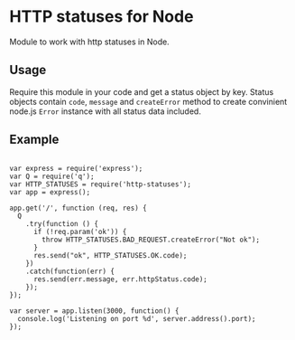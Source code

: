 HTTP statuses for Node
==========
Module to work with http statuses in Node.

Usage
-----

Require this module in your code and get a status object by key.
Status objects contain `code`, `message` and `createError` method to create convinient node.js 
`Error` instance with all status data included. 

Example
-----

```

var express = require('express');
var Q = require('q');
var HTTP_STATUSES = require('http-statuses');
var app = express();

app.get('/', function (req, res) {
  Q
    .try(function () {
      if (!req.param('ok')) {
        throw HTTP_STATUSES.BAD_REQUEST.createError("Not ok");
      }
      res.send("ok", HTTP_STATUSES.OK.code);
    })
    .catch(function(err) {
      res.send(err.message, err.httpStatus.code);
    });
});

var server = app.listen(3000, function() {
  console.log('Listening on port %d', server.address().port);
});

```